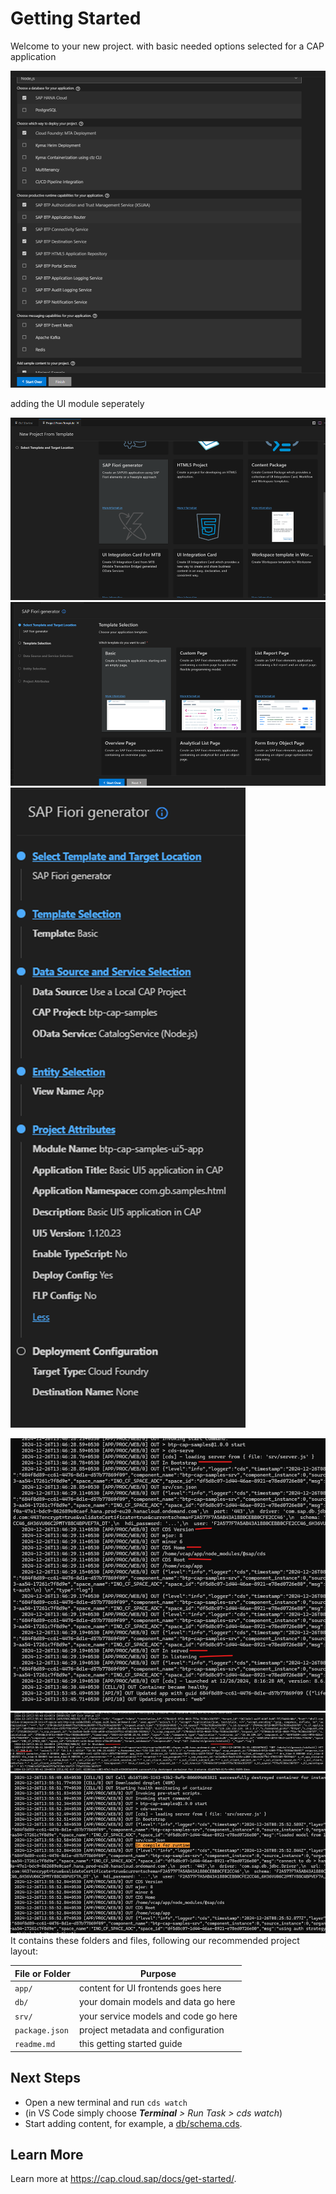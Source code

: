 # Getting Started

Welcome to your new project.
with basic needed options selected for a CAP application 

![alt text](readme_res/image.png)

adding the UI module seperately 

![alt text](readme_res/UI_1.png)
![alt text](readme_res/UI_2.png)
![alt text](readme_res/UI_3.png)


![alt text](readme_res/t1.png)
![alt text](readme_res/t2.png)
![alt text](readme_res/t3.png)
It contains these folders and files, following our recommended project layout:

File or Folder | Purpose
---------|----------
`app/` | content for UI frontends goes here
`db/` | your domain models and data go here
`srv/` | your service models and code go here
`package.json` | project metadata and configuration
`readme.md` | this getting started guide


## Next Steps

- Open a new terminal and run `cds watch`
- (in VS Code simply choose _**Terminal** > Run Task > cds watch_)
- Start adding content, for example, a [db/schema.cds](db/schema.cds).


## Learn More

Learn more at https://cap.cloud.sap/docs/get-started/.

